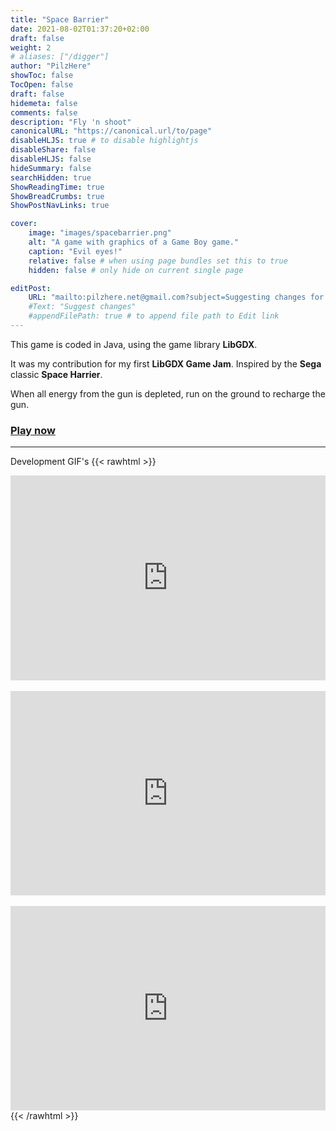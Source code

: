 ```yaml
---
title: "Space Barrier"
date: 2021-08-02T01:37:20+02:00
draft: false
weight: 2
# aliases: ["/digger"]
author: "PilzHere"
showToc: false
TocOpen: false
draft: false
hidemeta: false
comments: false
description: "Fly 'n shoot"
canonicalURL: "https://canonical.url/to/page"
disableHLJS: true # to disable highlightjs
disableShare: false
disableHLJS: false
hideSummary: false
searchHidden: true
ShowReadingTime: true
ShowBreadCrumbs: true
ShowPostNavLinks: true

cover:
    image: "images/spacebarrier.png"
    alt: "A game with graphics of a Game Boy game."
    caption: "Evil eyes!"
    relative: false # when using page bundles set this to true
    hidden: false # only hide on current single page

editPost:
    URL: "mailto:pilzhere.net@gmail.com?subject=Suggesting changes for "
    #Text: "Suggest changes"
    #appendFilePath: true # to append file path to Edit link
---
```


This game is coded in Java, using the game library **LibGDX**.

It was my contribution for my first **LibGDX Game Jam**.
Inspired by the **Sega** classic **Space Harrier**.

When all energy from the gun is depleted, run on the ground to recharge the gun.

### [Play now](/games/spacebarrier/play-spacebarrier)

***
Development GIF's
{{< rawhtml >}}
    <div style='position:relative; padding-bottom:calc(56.25% + 44px)'><iframe src='https://gfycat.com/ifr/DirectOldfashionedHoneybee' frameborder='0' scrolling='no' width='100%' height='100%' style='position:absolute;top:0;left:0;' allowfullscreen></iframe></div>
    <br />
    <div style='position:relative; padding-bottom:calc(56.23% + 44px)'><iframe src='https://gfycat.com/ifr/DeafeningHeftyArrowworm' frameborder='0' scrolling='no' width='100%' height='100%' style='position:absolute;top:0;left:0;' allowfullscreen></iframe></div>
    <br />
    <div style='position:relative; padding-bottom:calc(56.23% + 44px)'><iframe src='https://gfycat.com/ifr/SplendidSilkyAgama' frameborder='0' scrolling='no' width='100%' height='100%' style='position:absolute;top:0;left:0;' allowfullscreen></iframe></div>
{{< /rawhtml >}}
